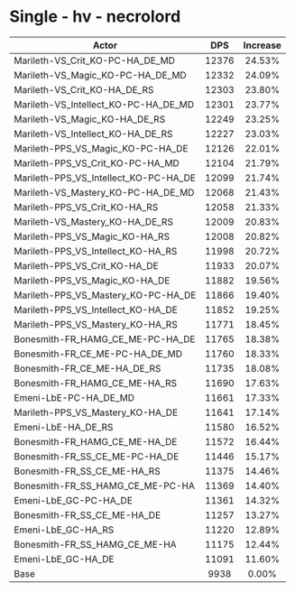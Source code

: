 # Single - hv - necrolord
| Actor | DPS | Increase |
|---|:---:|:---:|
|Marileth-VS_Crit_KO-PC-HA_DE_MD|12376|24.53%|
|Marileth-VS_Magic_KO-PC-HA_DE_MD|12332|24.09%|
|Marileth-VS_Crit_KO-HA_DE_RS|12303|23.80%|
|Marileth-VS_Intellect_KO-PC-HA_DE_MD|12301|23.77%|
|Marileth-VS_Magic_KO-HA_DE_RS|12249|23.25%|
|Marileth-VS_Intellect_KO-HA_DE_RS|12227|23.03%|
|Marileth-PPS_VS_Magic_KO-PC-HA_DE|12126|22.01%|
|Marileth-PPS_VS_Crit_KO-PC-HA_MD|12104|21.79%|
|Marileth-PPS_VS_Intellect_KO-PC-HA_DE|12099|21.74%|
|Marileth-VS_Mastery_KO-PC-HA_DE_MD|12068|21.43%|
|Marileth-PPS_VS_Crit_KO-HA_RS|12058|21.33%|
|Marileth-VS_Mastery_KO-HA_DE_RS|12009|20.83%|
|Marileth-PPS_VS_Magic_KO-HA_RS|12008|20.82%|
|Marileth-PPS_VS_Intellect_KO-HA_RS|11998|20.72%|
|Marileth-PPS_VS_Crit_KO-HA_DE|11933|20.07%|
|Marileth-PPS_VS_Magic_KO-HA_DE|11882|19.56%|
|Marileth-PPS_VS_Mastery_KO-PC-HA_DE|11866|19.40%|
|Marileth-PPS_VS_Intellect_KO-HA_DE|11852|19.25%|
|Marileth-PPS_VS_Mastery_KO-HA_RS|11771|18.45%|
|Bonesmith-FR_HAMG_CE_ME-PC-HA_DE|11765|18.38%|
|Bonesmith-FR_CE_ME-PC-HA_DE_MD|11760|18.33%|
|Bonesmith-FR_CE_ME-HA_DE_RS|11735|18.08%|
|Bonesmith-FR_HAMG_CE_ME-HA_RS|11690|17.63%|
|Emeni-LbE-PC-HA_DE_MD|11661|17.33%|
|Marileth-PPS_VS_Mastery_KO-HA_DE|11641|17.14%|
|Emeni-LbE-HA_DE_RS|11580|16.52%|
|Bonesmith-FR_HAMG_CE_ME-HA_DE|11572|16.44%|
|Bonesmith-FR_SS_CE_ME-PC-HA_DE|11446|15.17%|
|Bonesmith-FR_SS_CE_ME-HA_RS|11375|14.46%|
|Bonesmith-FR_SS_HAMG_CE_ME-PC-HA|11369|14.40%|
|Emeni-LbE_GC-PC-HA_DE|11361|14.32%|
|Bonesmith-FR_SS_CE_ME-HA_DE|11257|13.27%|
|Emeni-LbE_GC-HA_RS|11220|12.89%|
|Bonesmith-FR_SS_HAMG_CE_ME-HA|11175|12.44%|
|Emeni-LbE_GC-HA_DE|11091|11.60%|
|Base|9938|0.00%|
